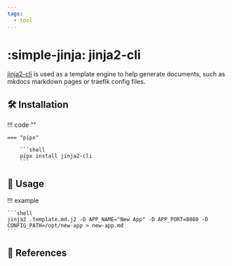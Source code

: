 ```yaml
---
tags:
  - tool
---
```

# :simple-jinja: jinja2-cli

[jinja2-cli][1] is used as a template engine to help generate documents, such as mkdocs markdown pages or traefik config
files.

## :hammer_and_wrench: Installation

!!! code ""

    === "pipx"

        ```shell
        pipx install jinja2-cli
        ```

## :pencil: Usage

!!! example

    ```shell
    jinja2 .template.md.j2 -D APP_NAME="New App" -D APP_PORT=8080 -D CONFIG_PATH=/opt/new-app > new-app.md
    ```

## :link: References

[1]: <https://github.com/mattrobenolt/jinja2-cli>
